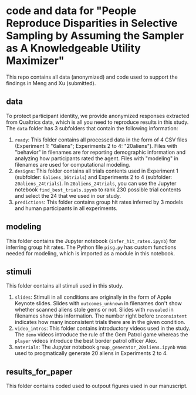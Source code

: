 # code and data for "People Reproduce Disparities in Selective Sampling by Assuming the Sampler as A Knowledgeable Utility Maximizer"

This repo contains all data (anonymized) and code used to support the findings in Meng and Xu (submitted).

## data

To protect participant identity, we provide anonymized responses extracted from Qualtrics data, which is all you need to reproduce results in this study. The `data` folder has 3 subfolders that contain the following information:
1. `ready`: This folder contains all processed data in the form of 4 CSV files (Experiment 1: "6aliens"; Experiments 2 to 4: "20aliens"). Files with "behavior" in filenames are for reporting demographic information and analyzing how participants rated the agent. Files with "modeling" in filenames are used for computational modeling.
2. `designs`: This folder contains all trials contents used in Experiment 1 (subfolder: `6aliens_16trials`) and Experiments 2 to 4 (subfolder: `20aliens_24trials`). In `20aliens_24trials`, you can use the Jupyter notebook `find_best_trials.ipynb` to rank 230 possible trial contents and select the 24 that we used in our study.
5. `predictions`: This folder contains group hit rates inferred by 3 models and human participants in all experiments.

## modeling
This folder contains the Jupyter notebook (`infer_hit_rates.ipynb`) for inferring group hit rates. The Python file `pisg.py` has custom functions needed for modeling, which is imported as a module in this notebook.

## stimuli
This folder contains all stimuli used in this study.
1. `slides`: Stimuli in all conditions are originally in the form of Apple Keynote slides. Slides with `outcomes_unknown` in filenames don't show whether scanned aliens stole gems or not. Slides with `revealed` in filenames show this information. The number right before `inconsistent` indicates how many inconsistent trials there are in the given condition.
2. `video_intros`: This folder contains introductory videos used in the study. The `demo` videos introduce the rule of the Gem Patrol game whereas the `player` videos introduce the best border patrol officer Alex.
3. `materials`: The Jupyter notebook `group_generator_20aliens.ipynb` was used to progmatically generate 20 aliens in Experiments 2 to 4.

## results_for_paper
This folder contains coded used to outpout figures used in our manuscript. 
